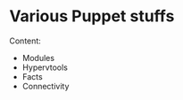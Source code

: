 <!-- This program is free software: you can redistribute it and/or modify -->
<!-- it under the terms of the GNU General Public License as published by -->
<!-- the Free Software Foundation, either version 3 of the License, or -->
<!-- (at your option) any later version. -->
<!-- -->
<!-- This program is distributed in the hope that it will be useful, -->
<!-- but WITHOUT ANY WARRANTY; without even the implied warranty of -->
<!-- MERCHANTABILITY or FITNESS FOR A PARTICULAR PURPOSE.  See the -->
<!-- GNU General Public License for more details. -->
<!-- -->
<!-- You should have received a copy of the GNU General Public License -->
<!-- along with this program.  If not, see <http://www.gnu.org/licenses/>. -->


# Various Puppet stuffs

Content:
 * Modules
  * Hypervtools
 * Facts
  * Connectivity
